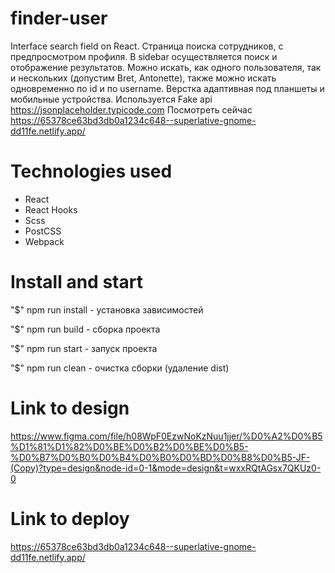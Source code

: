 # finder-user
Interface search field on React.
Страница поиска сотрудников, с предпросмотром профиля. В sidebar осуществляется поиск и отображение результатов.
Можно искать, как одного пользователя, так и нескольких (допустим Bret, 	Antonette), также можно искать одновременно по id и по username.
Верстка адаптивная под планшеты и мобильные устройства.
Используется Fake api https://jsonplaceholder.typicode.com
Посмотреть сейчас https://65378ce63bd3db0a1234c648--superlative-gnome-dd11fe.netlify.app/

# Technologies used
- React
- React Hooks
- Scss
- PostCSS
- Webpack

# Install and start
"$" npm run install - установка зависимостей

"$" npm run build - сборка проекта

"$" npm run start - запуск проекта

"$" npm run clean - очистка сборки (удаление dist)

# Link to design
https://www.figma.com/file/h08WpF0EzwNoKzNuu1jjer/%D0%A2%D0%B5%D1%81%D1%82%D0%BE%D0%B2%D0%BE%D0%B5-%D0%B7%D0%B0%D0%B4%D0%B0%D0%BD%D0%B8%D0%B5-JF-(Copy)?type=design&node-id=0-1&mode=design&t=wxxRQtAGsx7QKUz0-0

# Link to deploy
https://65378ce63bd3db0a1234c648--superlative-gnome-dd11fe.netlify.app/